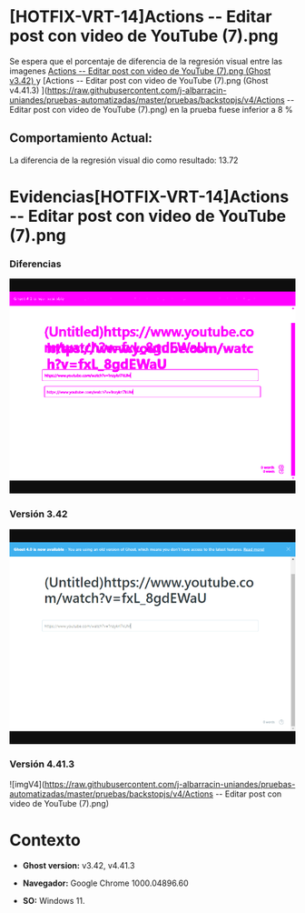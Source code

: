 # [HOTFIX-VRT-14]Actions -- Editar post con video de YouTube (7).png

Se espera que el porcentaje de diferencia de la regresión visual entre las imagenes [Actions -- Editar post con video de YouTube (7).png (Ghost v3.42) ](https://raw.githubusercontent.com/j-albarracin-uniandes/pruebas-automatizadas/master/pruebas/backstopjs/backstop_data/bitmaps_reference/host_Actions_--_Editar_post_con_video_de_YouTube_7png_0_document_0_default.png) y [Actions -- Editar post con video de YouTube (7).png (Ghost v4.41.3) ](https://raw.githubusercontent.com/j-albarracin-uniandes/pruebas-automatizadas/master/pruebas/backstopjs/v4/Actions -- Editar post con video de YouTube (7).png)  en la prueba fuese inferior a 8 %

## Comportamiento Actual:

La diferencia de la regresión visual dio como resultado: 13.72

# Evidencias[HOTFIX-VRT-14]Actions -- Editar post con video de YouTube (7).png

### Diferencias 

![tmgDiff](https://raw.githubusercontent.com/j-albarracin-uniandes/pruebas-automatizadas/master/pruebas/backstopjs/backstop_data/bitmaps_test/20220513-141203/failed_diff_host_Actions_--_Editar_post_con_video_de_YouTube_7png_0_document_0_default.png)

### Versión 3.42

![imgV3](https://raw.githubusercontent.com/j-albarracin-uniandes/pruebas-automatizadas/master/pruebas/backstopjs/backstop_data/bitmaps_reference/host_Actions_--_Editar_post_con_video_de_YouTube_7png_0_document_0_default.png)

### Versión 4.41.3

![imgV4](https://raw.githubusercontent.com/j-albarracin-uniandes/pruebas-automatizadas/master/pruebas/backstopjs/v4/Actions -- Editar post con video de YouTube (7).png)

# Contexto

+ **Ghost version:** v3.42, v4.41.3

+ **Navegador:** Google Chrome 1000.04896.60

+ **SO:** Windows 11.

